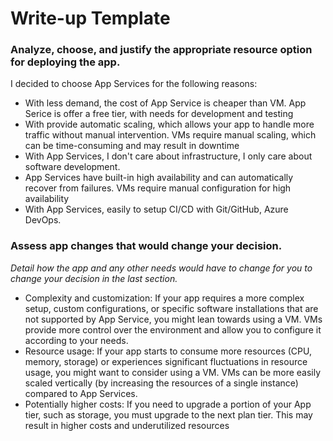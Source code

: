 # Write-up Template

### Analyze, choose, and justify the appropriate resource option for deploying the app.

I decided to choose App Services for the following reasons:
- With less demand, the cost of App Service is cheaper than VM. App Serice is offer a free tier, with needs for development and testing
- With provide automatic scaling, which allows your app to handle more traffic without manual intervention. VMs require manual scaling, which can be time-consuming and may result in downtime
- With App Services, I don't care about infrastructure, I only care about software development.
- App Services have built-in high availability and can automatically recover from failures. VMs require manual configuration for high availability
- With App Services, easily to setup CI/CD with Git/GitHub, Azure DevOps.

### Assess app changes that would change your decision.

*Detail how the app and any other needs would have to change for you to change your decision in the last section.* 

- Complexity and customization: If your app requires a more complex setup, custom configurations, or specific software installations that are not supported by App Service, you might lean towards using a VM. VMs provide more control over the environment and allow you to configure it according to your needs.
- Resource usage: If your app starts to consume more resources (CPU, memory, storage) or experiences significant fluctuations in resource usage, you might want to consider using a VM. VMs can be more easily scaled vertically (by increasing the resources of a single instance) compared to App Services.
- Potentially higher costs: If you need to upgrade a portion of your App tier, such as storage, you must upgrade to the next plan tier. This may result in higher costs and underutilized resources


